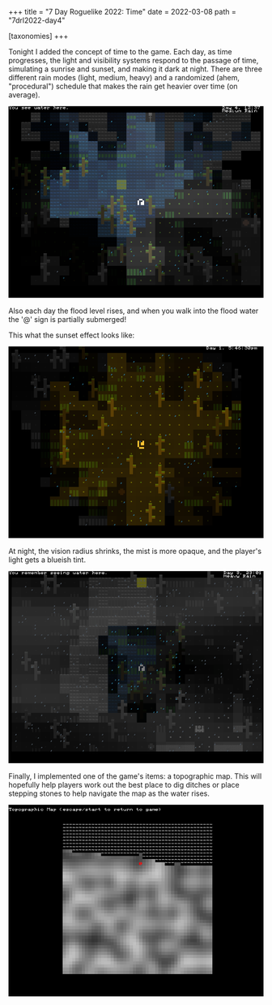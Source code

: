 +++
title = "7 Day Roguelike 2022: Time"
date = 2022-03-08
path = "7drl2022-day4"

[taxonomies]
+++

Tonight I added the concept of time to the game.
Each day, as time progresses, the light and visibility systems respond to the passage of time,
simulating a sunrise and sunset, and making it dark at night.
There are three different rain modes (light, medium, heavy) and a randomized (ahem, "procedural")
schedule that makes the rain get heavier over time (on average).

![flood.png](flood.png)

Also each day the flood level rises, and when you walk into the flood water the '@' sign is partially submerged!

<!-- more -->

This what the sunset effect looks like:

![sunset.png](sunset.png)

At night, the vision radius shrinks, the mist is more opaque, and the player's light gets a blueish tint.

![spook.png](spook.png)

Finally, I implemented one of the game's items: a topographic map. This will hopefully help players work out
the best place to dig ditches or place stepping stones to  help navigate the map as the water rises.

![map.png](map.png)
